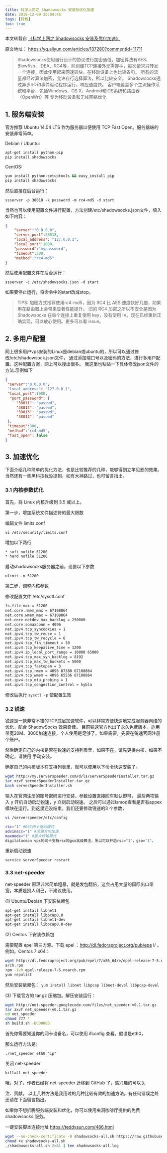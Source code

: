 ```yaml
---
title: 科学上网之 Shadowsocks 安装及优化加速
date: 2018-12-09 20:04:45
tags: [转载]
toc: true
---
```


本文转载自 [《科学上网之 Shadowsocks 安装及优化加速》](https://yq.aliyun.com/articles/137280?commentId=11711)

原文地址： https://yq.aliyun.com/articles/137280?commentId=11711


> Shadowsocks使用自行设计的协议进行加密通信。加密算法有AES、Blowfish、IDEA、RC4等，除创建TCP连接外无需握手，每次请求只转发一个连接，因此使用起来网速较快，在移动设备上也比较省电。
所有的流量都经过算法加密，允许自行选择算法，所以比较安全。
Shadowsocks通过异步I/O和事件驱动程序运行，响应速度快。
客户端覆盖多个主流操作系统和平台，包括Windows，OS X，Android和iOS系统和路由器（OpenWrt）等 专为移动设备和无线网络优化


## 1. 服务端安装
官方推荐 Ubuntu 14.04 LTS 作为服务器以便使用 TCP Fast Open。服务器端的安装非常简单。

Debian / Ubuntu:
```bash
apt-get install python-pip
pip install shadowsocks
```

CentOS:
```bash
yum install python-setuptools && easy_install pip
pip install shadowsocks
```

然后直接在后台运行：

`ssserver -p 38018 -k password -m rc4-md5 -d start`

当然也可以使用配置文件进行配置，方法创建/etc/shadowsocks.json文件，填入如下内容：

```json
{
    "server":"0.0.0.0",
    "server_port":38018,
    "local_address": "127.0.0.1",
    "local_port":1080,
    "password":"mypassword",
    "timeout":300,
    "method":"rc4-md5"
}
```

然后使用配置文件在后台运行：

`ssserver -c /etc/shadowsocks.json -d start`

如果要停止运行，将命令中的start改成stop。

> TIPS: 加密方式推荐使用rc4-md5，因为 RC4 比 AES 速度快好几倍，如果用在路由器上会带来显著性能提升。
旧的 RC4 加密之所以不安全是因为 Shadowsocks 在每个连接上重复使用 key，没有使用 IV。现在已经重新正确实现，可以放心使用。更多可以看 issue。

## 2. 多用户配置

网上很多用户vps安装的Linux是debian或ubuntu的，所以可以通过修改/etc/shadowsock.json文件，
通过添加端口号以及密码的方法，进行多用户配置。这种配置方案，网上可以搜出很多。
我这里也粘贴一下具体修改json文件的方法.示例如下

```json
{  
 "server":"0.0.0.0"，  
 "local_address": "127.0.0.1",  
 "local_port":1080,  
  "port_password": {  
     "38011": "passwd",  
     "38012": "passwd",  
     "38013": "passwd",  
     "38014": "passwd"  
 },  
 "timeout":300,  
 "method":"rc4-md5",  
 "fast_open": false  
}
```

## 3. 加速优化

下面介绍几种简单的优化方法，也是比较推荐的几种，能够得到立竿见影的效果。当然还有一些黑科技我没提到，如有大神路过，也可留言指出。

### 3.1 内核参数优化

首先，将 Linux 内核升级到 3.5 或以上。

第一步，增加系统文件描述符的最大限数

编辑文件 limits.conf

`vi /etc/security/limits.conf`
  
增加以下两行

```bash
* soft nofile 51200
* hard nofile 51200
```

启动shadowsocks服务器之前，设置以下参数

`ulimit -n 51200`

第二步，调整内核参数

修改配置文件 /etc/sysctl.conf

```bash
fs.file-max = 51200
net.core.rmem_max = 67108864
net.core.wmem_max = 67108864
net.core.netdev_max_backlog = 250000
net.core.somaxconn = 4096
net.ipv4.tcp_syncookies = 1
net.ipv4.tcp_tw_reuse = 1
net.ipv4.tcp_tw_recycle = 0
net.ipv4.tcp_fin_timeout = 30
net.ipv4.tcp_keepalive_time = 1200
net.ipv4.ip_local_port_range = 10000 65000
net.ipv4.tcp_max_syn_backlog = 8192
net.ipv4.tcp_max_tw_buckets = 5000
net.ipv4.tcp_fastopen = 3
net.ipv4.tcp_rmem = 4096 87380 67108864
net.ipv4.tcp_wmem = 4096 65536 67108864
net.ipv4.tcp_mtu_probing = 1
net.ipv4.tcp_congestion_control = hybla
```

修改后执行 `sysctl -p` 使配置生效

### 3.2 锐速

锐速是一款非常不错的TCP底层加速软件，可以非常方便快速地完成服务器网络的优化，配合 ShadowSocks 效果奇佳。
目前锐速官方也出了永久免费版本，适用带宽20M、3000加速连接，个人使用是足够了。如果需要，先要在锐速官网注册个账户。

然后确定自己的内核是否在锐速的支持列表里，如果不在，请先更换内核，如果不确定，请使用 手动安装。

确定自己的内核版本在支持列表里，就可以使用以下命令快速安装了。

```bash
wget http://my.serverspeeder.com/d/ls/serverSpeederInstaller.tar.gz
tar xzvf serverSpeederInstaller.tar.gz
bash serverSpeederInstaller.sh
```

输入在官网注册的账号密码进行安装，参数设置直接回车默认即可，
最后两项输入 y 开机自动启动锐速，y 立刻启动锐速。
之后可以通过lsmod查看是否有appex模块在运行。到这里还没结束，我们还要修改锐速的3 个参数，

```bash
vi /serverspeeder/etc/config

rsc="1" #RSC网卡驱动模式  
advinacc="1" #流量方向加速  
maxmode="1" #最大传输模式
digitalocean vps的网卡支持rsc和gso高级算法，所以可以开启rsc="1"，gso="1"。
```

重新启动锐速

`service serverSpeeder restart`

### 3.3 net-speeder

net-speeder 原理非常简单粗暴，就是发包翻倍，这会占用大量的国际出口带宽，本质是损人利己，不建议使用。

(1) Ubuntu/Debian 下安装依赖包

```bash
apt-get install libnet1
apt-get install libpcap0.8
apt-get install libnet1-dev
apt-get install libpcap0.8-dev
```

(2) Centos 下安装依赖包

需要配置 epel 第三方源。下载 epel ：http://dl.fedoraproject.org/pub/epe
 l/ 。例如，Centos 7 x64：

```bash
wget http://dl.fedoraproject.org/pub/epel/7/x86_64/e/epel-release-7-5.no
arch.rpm
rpm -ivh epel-release-7-5.noarch.rpm
yum repolist
```

然后安装依赖包： `yum install libnet libpcap libnet-devel libpcap-devel`

(3) 下载官方的 tar.gz 压缩包。解压安装运行：

```bash
wget http://net-speeder.googlecode.com/files/net_speeder-v0.1.tar.gz 
tar zxvf net_speeder-v0.1.tar.gz
cd net_speeder
chmod 777 *
sh build.sh -DCOOKED
```

首先你需要知道你的网卡设备名，可以使用 ifconfig 查看。假设是eth0，

那么运行方法是:

`./net_speeder eth0 "ip"`

关闭 net-speeder

`killall net_speeder`

哦，对了，作者已经将 net-speeder 迁移到 GitHub 了，感兴趣的可以关

注、贡献。
以上几种方法是我用过的几种比较有效的加速方法。有任何错误之处还请在下面留言指出。

如果你不想折腾服务端安装和优化，你可以使用虫洞咖啡厅提供的免费 shadowsocks 服务。

一键安装脚本连接地址  https://teddysun.com/486.html

```bash
wget --no-check-certificate -O shadowsocks-all.sh https://raw.githubusercontent.com/teddysun/shadowsocks_install/master/shadowsocks-all.sh
chmod +x shadowsocks-all.sh
./shadowsocks-all.sh 2>&1 | tee shadowsocks-all.log
```
